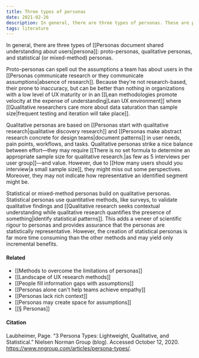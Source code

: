 ```yaml
---
title: Three types of personas
date: 2021-02-26
description: In general, there are three types of personas. These are proto-personas, qualitative perosnas, and statistical or mixed-methods personas. 
tags: literature
---
```


In general, there are three types of [[Personas document shared understanding about users|persona]]: proto-personas, qualitative personas, and statistical (or mixed-method) personas. 

Proto-personas can spell out the assumptions a team has about users in the [[Personas communicate research or they communicate assumptions|absence of research]]. Because they're not research-based, their prone to inaccuracy, but can be better than nothing in organizations with a low level of UX maturity or in an [[Lean methodologies promote velocity at the expense of understanding|Lean UX environment]] where [[Qualitative researchers care more about data saturation than sample size|frequent testing and iteration will take place]].

Qualitative personas are based on [[Personas start with qualitative research|qualitative discovery research]] and [[Personas make abstract research concrete for design teams|document patterns]] in user needs, pain points, workflows, and tasks. Qualitative personas strike a nice balance between effort—they may require [[There is no set formula to determine an appropriate sample size for qualitative research.|as few as 5 interviews per user group]]—and value. However, due to [[How many users should you interview|a small sample size]], they might miss out some perspectives. Moreover, they may not indicate how representative an identified segment might be. 

Statistical or mixed-method personas build on qualitative personas. Statistical personas use quantitative methods, like surveys, to validate qualitative findings and [[Qualitative research seeks contextual understanding while qualitative research quantifies the presence of something|identify statistical patterns]]. This adds a veneer of scientific rigour to personas and provides assurance that the personas are statistically representative. However, the creation of statistical personas is far more time consuming than the other methods and may yield only incremental benefits. 

#### Related
- [[Methods to overcome the limitations of personas]]
- [[Landscape of UX research methods]]
- [[People fill information gaps with assumptions]]
- [[Personas alone can't help teams achieve empathy]]
- [[Personas lack rich context]]
- [[Personas may create space for assumptions]]
- [[§ Personas]]


#### Citation
Laubheimer, Page. “3 Persona Types: Lightweight, Qualitative, and Statistical.” Nielsen Norman Group (blog). Accessed October 12, 2020. https://www.nngroup.com/articles/persona-types/.

